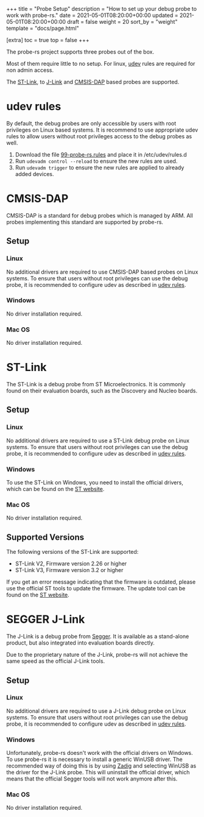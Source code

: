 +++
title = "Probe Setup"
description = "How to set up your debug probe to work with probe-rs."
date = 2021-05-01T08:20:00+00:00
updated = 2021-05-01T08:20:00+00:00
draft = false
weight = 20
sort_by = "weight"
template = "docs/page.html"

[extra]
toc = true
top = false
+++

The probe-rs project supports three probes out of the box.

Most of them require little to no setup. For linux, [udev](@/docs/getting-started/probe-setup.md#udev-rules) rules are required for non admin access.

The [ST-Link](@/docs/getting-started/probe-setup.md#st-link), to [J-Link](@/docs/getting-started/probe-setup.md#segger-j-link) and [CMSIS-DAP](@/docs/getting-started/probe-setup.md#cmsis-dap) based probes are supported.

# udev rules

By default, the debug probes are only accessible by users with root privileges on Linux based systems.
It is recommend to use appropriate udev rules to allow users without root privileges 
access to the debug probes as well.

1. Download the file [99-probe-rs.rules](/content/files/99-probe-rs.rules) and place it in /etc/udev/rules.d
2. Run `udevadm control --reload` to ensure the new rules are used.
3. Run  `udevadm trigger` to ensure the new rules are applied to already added devices.

# CMSIS-DAP

CMSIS-DAP is a standard for debug probes which is managed by ARM. All probes implementing this
standard are supported by probe-rs.

## Setup

### Linux

No additional drivers are required to use CMSIS-DAP based probes on Linux systems. 
To ensure that users without root privileges can use the debug probe, it is recommended to
configure udev as described in [udev rules](@/docs/getting-started/probe-setup.md#udev-rules).

### Windows

No driver installation required.

### Mac OS

No driver installation required.

# ST-Link

The ST-Link is a debug probe from ST Microelectronics. 
It is commonly found on their evaluation boards,
such as the Discovery and Nucleo boards.

## Setup

### Linux

No additional drivers are required to use a ST-Link debug probe on Linux systems. 
To ensure that users without root privileges can use the debug probe, it is recommended to
configure udev as described in [udev rules](@/docs/getting-started/probe-setup.md#udev-rules).

### Windows

To use the ST-Link on Windows, you need to install the official drivers, which can be found on
the [ST website](https://www.st.com/content/st_com/en/products/development-tools/software-development-tools/stm32-software-development-tools/stm32-utilities/stsw-link009.html).


### Mac OS

No driver installation required.


## Supported Versions

The following versions of the ST-Link are supported:

* ST-Link V2, Firmware version 2.26 or higher
* ST-Link V3, Firmware version 3.2 or higher

If you get an error message indicating that the firmware is outdated, please use the
official ST tools to update the firmware.
The update tool can be found on 
the [ST website](https://www.st.com/en/development-tools/stsw-link007.html).

# SEGGER J-Link

The J-Link is a debug probe from [Segger](https://www.segger.com/). It is available as a stand-alone
product, but also integrated into evaluation boards directly.

Due to the proprietary nature of the J-Link, probe-rs will not achieve the same speed as the official J-Link tools.

## Setup

### Linux

No additional drivers are required to use a J-Link debug probe on Linux systems. 
To ensure that users without root privileges can use the debug probe, it is recommended to
configure udev as described in [udev rules](@/docs/getting-started/probe-setup.md#udev-rules).

### Windows

Unfortunately, probe-rs doesn't work with the official drivers on Windows. To use probe-rs
it is necessary to install a generic WinUSB driver. The recommended way of doing this is
by using [Zadig](https://zadig.akeo.ie/) and selecting WinUSB as the driver for the J-Link probe.
This will uninstall the official driver, 
which means that the official Segger tools will not work anymore after this.


### Mac OS

No driver installation required.
